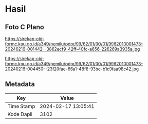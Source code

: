 # Hasil

## Foto C Plano

https://sirekap-obj-formc.kpu.go.id/a349/pemilu/pdpr/99/62/01/00/01/9962010001473-20240216-001442--3862ecf9-42ff-40fc-a656-226269a3935a.jpg

https://sirekap-obj-formc.kpu.go.id/a349/pemilu/pdpr/99/62/01/00/01/9962010001473-20240216-004450--23f20fae-66a1-48f8-93bc-b1c9faa98c42.jpg


## Metadata

| Key        | Value               |
| ---------- | ------------------- |
| Time Stamp | 2024-02-17 13:05:41 |
| Kode Dapil | 3102                |



